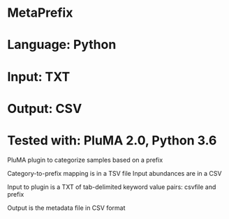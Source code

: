 # MetaPrefix
# Language: Python
# Input: TXT
# Output: CSV
# Tested with: PluMA 2.0, Python 3.6

PluMA plugin to categorize samples based on a prefix

Category-to-prefix mapping is in a TSV file
Input abundances are in a CSV

Input to plugin is a TXT of tab-delimited keyword value pairs: csvfile and prefix

Output is the metadata file in CSV format

